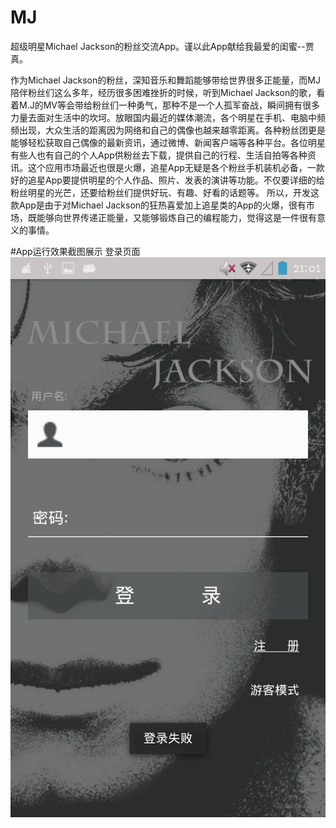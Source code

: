 # MJ
超级明星Michael Jackson的粉丝交流App。谨以此App献给我最爱的闺蜜--贾真。   

作为Michael Jackson的粉丝，深知音乐和舞蹈能够带给世界很多正能量，而MJ陪伴粉丝们这么多年，经历很多困难挫折的时候，听到Michael Jackson的歌，看着M.J的MV等会带给粉丝们一种勇气，那种不是一个人孤军奋战，瞬间拥有很多力量去面对生活中的坎坷。放眼国内最近的媒体潮流，各个明星在手机、电脑中频频出现，大众生活的距离因为网络和自己的偶像也越来越零距离。各种粉丝团更是能够轻松获取自己偶像的最新资讯，通过微博、新闻客户端等各种平台。各位明星有些人也有自己的个人App供粉丝去下载，提供自己的行程、生活自拍等各种资讯。这个应用市场最近也很是火爆，追星App无疑是各个粉丝手机装机必备，一款好的追星App要提供明星的个人作品、照片、发表的演讲等功能。不仅要详细的给粉丝明星的光芒，还要给粉丝们提供好玩、有趣、好看的话题等。
所以，开发这款App是由于对Michael Jackson的狂热喜爱加上追星类的App的火爆，很有市场，既能够向世界传递正能量，又能够锻炼自己的编程能力，觉得这是一件很有意义的事情。

#App运行效果截图展示
登录页面  
![image](https://github.com/lizwangying/MJ/blob/master/screenshot/login_screenshot.png)

